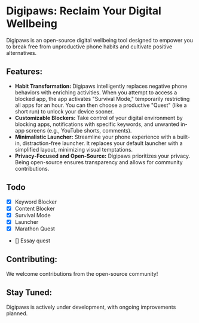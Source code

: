 # Digipaws: Reclaim Your Digital Wellbeing

Digipaws is an open-source digital wellbeing tool designed to empower you to break free from unproductive phone habits and cultivate positive alternatives. 

## Features:

* **Habit Transformation:** Digipaws intelligently replaces negative phone behaviors with enriching activities. When you attempt to access a blocked app, the app activates "Survival Mode," temporarily restricting all apps for an hour. You can then choose a productive "Quest" (like a short run) to unlock your device sooner.
* **Customizable Blockers:** Take control of your digital environment by blocking apps, notifications with specific keywords, and unwanted in-app screens (e.g., YouTube shorts, comments). 
* **Minimalistic Launcher:** Streamline your phone experience with a built-in, distraction-free launcher. It replaces your default launcher with a simplified layout, minimizing visual temptations.
* **Privacy-Focused and Open-Source:** Digipaws prioritizes your privacy. Being open-source ensures transparency and allows for community contributions.

## Todo
- [x] Keyword Blocker 
- [x] Content Blocker
- [x] Survival Mode
- [x] Launcher
- [x] Marathon Quest
- [] Essay quest

## Contributing:

We welcome contributions from the open-source community!

## Stay Tuned:

Digipaws is actively under development, with ongoing improvements planned. 

